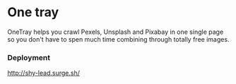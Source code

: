 # One tray
OneTray helps you crawl Pexels, Unsplash and Pixabay in one single page so you don't have to spen much time combining through totally free images.

### Deployment
http://shy-lead.surge.sh/
